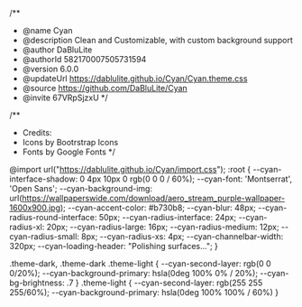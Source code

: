 /**
 * @name Cyan
 * @description Clean and Customizable, with custom background support
 * @author DaBluLite
 * @authorId 582170007505731594
 * @version 6.0.0
 * @updateUrl https://dablulite.github.io/Cyan/Cyan.theme.css
 * @source https://github.com/DaBluLite/Cyan
 * @invite 67VRpSjzxU
 */

/**
* Credits:
* Icons by Bootrstrap Icons
* Fonts by Google Fonts
*/
 
@import url("https://dablulite.github.io/Cyan/import.css");
:root {
	--cyan-interface-shadow: 0 4px 10px 0 rgb(0 0 0 / 60%);
	--cyan-font: 'Montserrat', 'Open Sans';
	--cyan-background-img: url(https://wallpaperswide.com/download/aero_stream_purple-wallpaper-1600x900.jpg);
	--cyan-accent-color: #b730b8;
	--cyan-blur: 48px;
	--cyan-radius-round-interface: 50px;
    --cyan-radius-interface: 24px;
    --cyan-radius-xl: 20px;
    --cyan-radius-large: 16px;
    --cyan-radius-medium: 12px;
    --cyan-radius-small: 8px;
    --cyan-radius-xs: 4px;
    --cyan-channelbar-width: 320px;
    --cyan-loading-header: "Polishing surfaces...";
}

.theme-dark,
.theme-dark .theme-light {
    --cyan-second-layer: rgb(0 0 0/20%);
    --cyan-background-primary: hsla(0deg 100% 0% / 20%);
    --cyan-bg-brightness: .7
}
.theme-light {
    --cyan-second-layer: rgb(255 255 255/60%);
    --cyan-background-primary: hsla(0deg 100% 100% / 60%)
}
